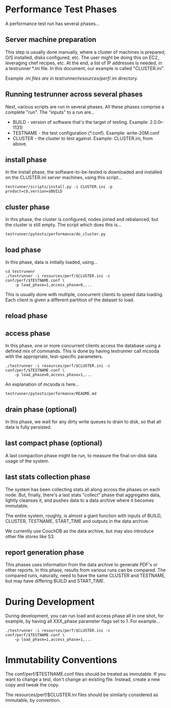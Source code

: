 Performance Test Phases
=======================

A performance test run has several phases...

Server machine preparation
--------------------------

This step is usually done manually, where a cluster of machines is
prepared, O/S installed, disks configured, etc.  The user might be
doing this on EC2, leveraging chef recipes, etc.  At the end, a list
of IP addresses is needed, in a testrunner *.ini file.  In this
document, our example is called "CLUSTER.ini".

Example *.ini files are in testrunner/resources/perf/*.ini directory.

Running testrunner across several phases
----------------------------------------

Next, various scripts are run in several phases.  All these phases
comprise a complete "run".  The "inputs" to a run are...

* BUILD - version of software that's the target of testing.  Example: 2.0.0r-1131)
* TESTNAME - the test configuration (*.conf).  Example: write-20M.conf
* CLUSTER - the cluster to test against.  Example: CLUSTER.ini, from above.

## install phase

In the install phase, the software-to-be-tested is downloaded and
installed on the CLUSTER.ini server machines, using this script...

    testrunner/scripts/install.py -i CLUSTER.ini -p product=cb,version=$BUILD

## cluster phase

In this phase, the cluster is configured, nodes joined and rebalanced,
but the cluster is still empty.  The script which does this is...

    testrunner/pytests/performance/do_cluster.py

## load phase

In this phase, data is initially loaded, using...

    cd testrunenr
    ./testrunner -i resources/perf/$CLUSTER.ini -c conf/perf/$TESTNAME.conf \
        -p load_phase=1,access_phase=0,...

This is usually done with multiple, concurrent clients to speed data
loading.  Each client is given a different partition of the dataset to
load.

## reload phase
## access phase

In this phase, one or more concurrent clients access the database
using a defined mix of commands.  This is done by having testrunner
call mcsoda with the appropriate, test-specific parameters.

    ./testrunner -i resources/perf/$CLUSTER.ini -c conf/perf/$TESTNAME.conf \
        -p load_phase=0,access_phase=1,...

An explanation of mcsoda is here...

    testrunner/pytests/performance/README.md

## drain phase (optional)

In this phase, we wait for any dirty write queues to drain to disk, so
that all data is fully persisted.

## last compact phase (optional)

A last compaction phase might be run, to measure the final on-disk
data usage of the system.

## last stats collection phase

The system has been collecting stats all along across the phases on
each node.  But, finally, there's a last stats "collect" phase that
aggregates data, lightly cleanses it, and pushes data to a data
archive where it becomes immutable.

The entire system, roughly, is almost a giant function with inputs of
BUILD, CLUSTER, TESTNAME, START_TIME and outputs in the data archive.

We currently use CouchDB as the data archive, but may also introduce
other file stores like S3.

## report generation phase

This phases uses information from the data archive to generate PDF's
or other reports.  In this phase, results from various runs can be
compared.  The compared runs, naturally, need to have the same CLUSTER
and TESTNAME, but may have differing BUILD and START_TIME.

# During Development

During development, you can run load and access phase all in one shot,
for example, by having all XXX_phase parameter flags set to 1.  For
example...

    ./testrunner -i resources/perf/$CLUSTER.ini -c conf/perf/$TESTNAME.conf \
        -p load_phase=1,access_phase=1,...

# Immutability Conventions

The conf/perf/$TESTNAME.conf files should be treated as immutable.  If
you want to change a test, don't change an existing file.  Instead,
create a new copy and tweak the copy.

The resources/perf/$CLUSTER.ini files should be similarly considered
as immutable, by convention.
